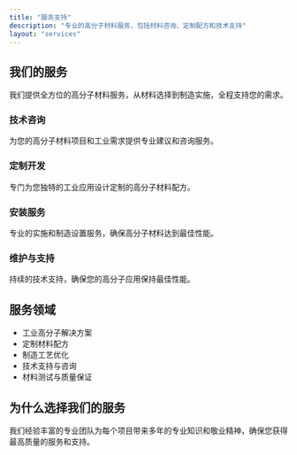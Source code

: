 ```yaml
---
title: "服务支持"
description: "专业的高分子材料服务，包括材料咨询、定制配方和技术支持"
layout: "services"
---
```


## 我们的服务

我们提供全方位的高分子材料服务，从材料选择到制造实施，全程支持您的需求。

### 技术咨询

为您的高分子材料项目和工业需求提供专业建议和咨询服务。

### 定制开发

专门为您独特的工业应用设计定制的高分子材料配方。

### 安装服务

专业的实施和制造设置服务，确保高分子材料达到最佳性能。

### 维护与支持

持续的技术支持，确保您的高分子应用保持最佳性能。

## 服务领域

- 工业高分子解决方案
- 定制材料配方
- 制造工艺优化
- 技术支持与咨询
- 材料测试与质量保证

## 为什么选择我们的服务

我们经验丰富的专业团队为每个项目带来多年的专业知识和敬业精神，确保您获得最高质量的服务和支持。